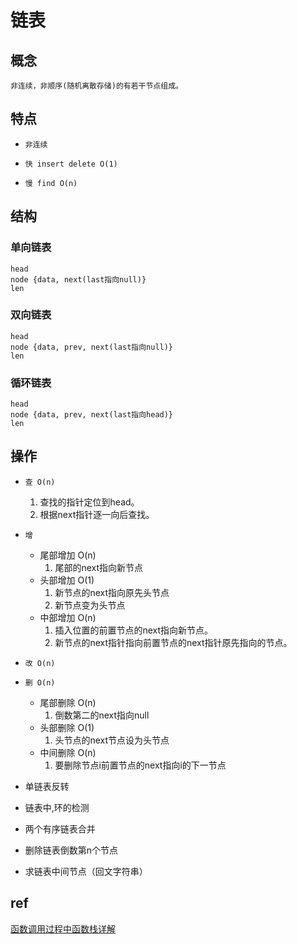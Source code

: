 # 链表

## 概念

    非连续，非顺序(随机离散存储)的有若干节点组成。

## 特点

- `非连续`

- `快 insert delete O(1)`

- `慢 find O(n)`

## 结构

### 单向链表

    head  
    node {data, next(last指向null)}
    len  

### 双向链表

    head  
    node {data, prev, next(last指向null)}  
    len  

### 循环链表

    head  
    node {data, prev, next(last指向head)}  
    len  

## 操作

- `查 O(n)`

  1. 查找的指针定位到head。
  2. 根据next指针逐一向后查找。

- `增`

  - 尾部增加 O(n)
    1. 尾部的next指向新节点
  - 头部增加 O(1)
    1. 新节点的next指向原先头节点
    2. 新节点变为头节点
  - 中部增加 O(n)
    1. 插入位置的前置节点的next指向新节点。
    2. 新节点的next指针指向前置节点的next指针原先指向的节点。

- `改 O(n)`

- `删 O(n)`

  - 尾部删除 O(n)
    1. 倒数第二的next指向null
  - 头部删除 O(1)
    1. 头节点的next节点设为头节点
  - 中间删除 O(n)
    1. 要删除节点i前置节点的next指向i的下一节点

- 单链表反转
- 链表中,环的检测
- 两个有序链表合并
- 删除链表倒数第n个节点
- 求链表中间节点（回文字符串）

## ref

[函数调用过程中函数栈详解](https://blog.csdn.net/u012218309/article/details/81669227)
